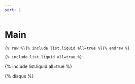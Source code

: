 ```yaml
---
sort: 2
---
```


# Main

```
{% raw %}{% include list.liquid all=true %}{% endraw %}

{% include list.liquid all=true %}
```

{% include list.liquid all=true %}

{% disqus %}
